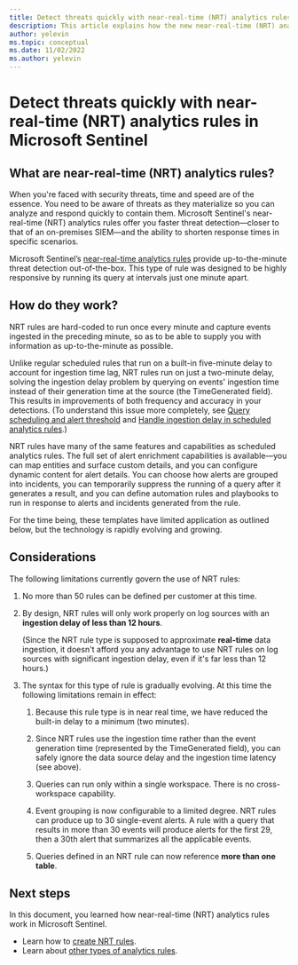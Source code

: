 ```yaml
---
title: Detect threats quickly with near-real-time (NRT) analytics rules in Microsoft Sentinel | Microsoft Docs
description: This article explains how the new near-real-time (NRT) analytics rules can help you detect threats quickly in Microsoft Sentinel.
author: yelevin
ms.topic: conceptual
ms.date: 11/02/2022
ms.author: yelevin
---
```

# Detect threats quickly with near-real-time (NRT) analytics rules in Microsoft Sentinel

## What are near-real-time (NRT) analytics rules?

When you're faced with security threats, time and speed are of the essence. You need to be aware of threats as they materialize so you can analyze and respond quickly to contain them. Microsoft Sentinel's near-real-time (NRT) analytics rules offer you faster threat detection&mdash;closer to that of an on-premises SIEM&mdash;and the ability to shorten response times in specific scenarios.

Microsoft Sentinel’s [near-real-time analytics rules](detect-threats-built-in.md#nrt) provide up-to-the-minute threat detection out-of-the-box. This type of rule was designed to be highly responsive by running its query at intervals just one minute apart.

## How do they work?

NRT rules are hard-coded to run once every minute and capture events ingested in the preceding minute, so as to be able to supply you with information as up-to-the-minute as possible.

Unlike regular scheduled rules that run on a built-in five-minute delay to account for ingestion time lag, NRT rules run on just a two-minute delay, solving the ingestion delay problem by querying on events' ingestion time instead of their generation time at the source (the TimeGenerated field). This results in improvements of both frequency and accuracy in your detections. (To understand this issue more completely, see [Query scheduling and alert threshold](detect-threats-custom.md#query-scheduling-and-alert-threshold) and [Handle ingestion delay in scheduled analytics rules](ingestion-delay.md).)

NRT rules have many of the same features and capabilities as scheduled analytics rules. The full set of alert enrichment capabilities is available&mdash;you can map entities and surface custom details, and you can configure dynamic content for alert details. You can choose how alerts are grouped into incidents, you can temporarily suppress the running of a query after it generates a result, and you can define automation rules and playbooks to run in response to alerts and incidents generated from the rule.

For the time being, these templates have limited application as outlined below, but the technology is rapidly evolving and growing.

## Considerations
The following limitations currently govern the use of NRT rules:

1. No more than 50 rules can be defined per customer at this time.

1. By design, NRT rules will only work properly on log sources with an **ingestion delay of less than 12 hours**.

    (Since the NRT rule type is supposed to approximate **real-time** data ingestion, it doesn't afford you any advantage to use NRT rules on log sources with significant ingestion delay, even if it's far less than 12 hours.)

1. The syntax for this type of rule is gradually evolving. At this time the following limitations remain in effect:

    1. Because this rule type is in near real time, we have reduced the built-in delay to a minimum (two minutes).

    1. Since NRT rules use the ingestion time rather than the event generation time (represented by the TimeGenerated field), you can safely ignore the data source delay and the ingestion time latency (see above).

    1. Queries can run only within a single workspace. There is no cross-workspace capability.

    1. Event grouping is now configurable to a limited degree. NRT rules can produce up to 30 single-event alerts. A rule with a query that results in more than 30 events will produce alerts for the first 29, then a 30th alert that summarizes all the applicable events.

    1. Queries defined in an NRT rule can now reference **more than one table**.

## Next steps

In this document, you learned how near-real-time (NRT) analytics rules work in Microsoft Sentinel.

- Learn how to [create NRT rules](create-nrt-rules.md).
- Learn about [other types of analytics rules](detect-threats-built-in.md).
